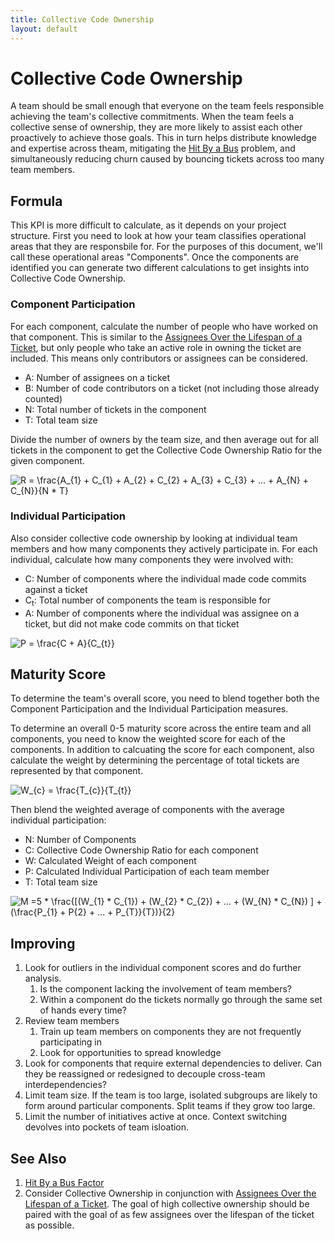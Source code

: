 ```yaml
---
title: Collective Code Ownership
layout: default
---
```

# Collective Code Ownership
A team should be small enough that everyone on the team feels responsible achieving the team's collective commitments. When the team feels a collective sense of ownership, they are more likely to assist each other proactively to achieve those goals. This in turn helps distribute knowledge and expertise across theam, mitigating the [Hit By a Bus](hit-by-a-bus-factor.md) problem, and simultaneously reducing churn caused by bouncing tickets across too many team members.

## Formula
This KPI is more difficult to calculate, as it depends on your project structure. First you need to look at how your team classifies operational areas that they are responsbile for. For the purposes of this document, we'll call these operational areas "Components". Once the components are identified you can generate two different calculations to get insights into Collective Code Ownership.

### Component Participation
For each component, calculate the number of people who have worked on that component. This is similar to the [Assignees Over the Lifespan of a Ticket](assignees-over-lifespan-of-ticket.md), but only people who take an active role in owning the ticket are included. This means only contributors or assignees can be considered.

* A: Number of assignees on a ticket
* B: Number of code contributors on a ticket (not including those already counted)
* N: Total number of tickets in the component
* T: Total team size

Divide the number of owners by the team size, and then average out for all tickets in the component to get the Collective Code Ownership Ratio for the given component.

<img src="https://latex.codecogs.com/gif.latex?R&space;=&space;\frac{A_{1}&space;&plus;&space;C_{1}&space;&plus;&space;A_{2}&space;&plus;&space;C_{2}&space;&plus;&space;A_{3}&space;&plus;&space;C_{3}&space;&plus;&space;...&space;&plus;&space;A_{N}&space;&plus;&space;C_{N}}{N&space;*&space;T}" title="R = \frac{A_{1} + C_{1} + A_{2} + C_{2} + A_{3} + C_{3} + ... + A_{N} + C_{N}}{N * T}" />

### Individual Participation
Also consider collective code ownership by looking at individual team members and how many components they actively participate in. For each individual, calculate how many components they were involved with:
* C: Number of components where the individual made code commits against a ticket
* C<sub>t</sub>: Total number of components the team is responsible for
* A: Number of components where the individual was assignee on a ticket, but did not make code commits on that ticket

<img src="https://latex.codecogs.com/gif.latex?P&space;=&space;\frac{C&space;&plus;&space;A}{C_{t}}" title="P = \frac{C + A}{C_{t}}" />

## Maturity Score
To determine the team's overall score, you need to blend together both the Component Participation and the Individual Participation measures.

To determine an overall 0-5 maturity score across the entire team and all components, you need to know the weighted score for each of the components. In addition to calcuating the score for each component, also calculate the weight by determining the percentage of total tickets are represented by that component.

<img src="https://latex.codecogs.com/gif.latex?W_{c}&space;=&space;\frac{T_{c}}{T_{t}}" title="W_{c} = \frac{T_{c}}{T_{t}}" />

Then blend the weighted average of components with the average individual participation:
* N: Number of Components
* C: Collective Code Ownership Ratio for each component
* W: Calculated Weight of each component
* P: Calculated Individual Participation of each team member
* T: Total team size

<img src="https://latex.codecogs.com/gif.latex?M&space;=5&space;*&space;\frac{[(W_{1}&space;*&space;C_{1})&space;&plus;&space;(W_{2}&space;*&space;C_{2})&space;&plus;&space;...&space;&plus;&space;(W_{N}&space;*&space;C_{N})&space;]&space;&plus;&space;(\frac{P_{1}&space;&plus;&space;P{2}&space;&plus;&space;...&space;&plus;&space;P_{T}}{T})}{2}" title="M =5 * \frac{[(W_{1} * C_{1}) + (W_{2} * C_{2}) + ... + (W_{N} * C_{N}) ] + (\frac{P_{1} + P{2} + ... + P_{T}}{T})}{2}" />


## Improving
1. Look for outliers in the individual component scores and do further analysis.
   1. Is the component lacking the involvement of team members?
   2. Within a component do the tickets normally go through the same set of hands every time?
2. Review team members
   1. Train up team members on components they are not frequently participating in
   2. Look for opportunities to spread knowledge
3. Look for components that require external dependencies to deliver. Can they be reassigned or redesigned to decouple cross-team interdependencies?
4. Limit team size. If the team is too large, isolated subgroups are likely to form around particular components. Split teams if they grow too large.
5. Limit the number of initiatives active at once. Context switching devolves into pockets of team isloation.

## See Also
1. [Hit By a Bus Factor](hit-by-a-bus-factor.md)
2. Consider Collective Ownership in conjunction with [Assignees Over the Lifespan of a Ticket](assignees-over-lifespan-of-ticket.md). The goal of high collective ownership should be paired with the goal of as few assignees over the lifespan of the ticket as possible.